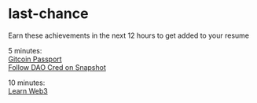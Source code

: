 # last-chance
Earn these achievements in the next 12 hours to get added to your resume

5 minutes:
<br>
[Gitcoin Passport](https://passport.gitcoin.co/)
<br>
[Follow DAO Cred on Snapshot](https://snapshot.org/#/skylordafk.eth)

10 minutes: <br>
[Learn Web3](https://learnweb3.io/)
